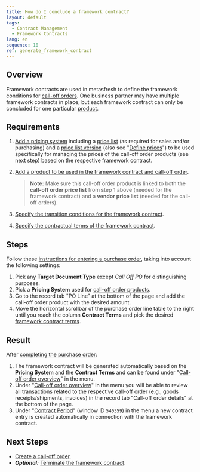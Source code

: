 ```yaml
---
title: How do I conclude a framework contract?
layout: default
tags:
  - Contract Management
  - Framework Contracts
lang: en
sequence: 10
ref: generate_framework_contract
---
```


## Overview
Framework contracts are used in metasfresh to define the framework conditions for [call-off orders](Create_call_off_order_purchase).
One business partner may have multiple framework contracts in place, but each framework contract can only be concluded for one particular [product](Add_call_off_order_product).

## Requirements
1. [Add a pricing system](Add_price-system) including a [price list](Add_price-list) (as required for sales and/or purchasing) and a [price list version](Add_price-list-version) (also see "[Define prices](Define_prices)") to be used specifically for managing the prices of the call-off order products (see next step) based on the respective framework contract.
1. [Add a product to be used in the framework contract and call-off order](Add_call_off_order_product).
    >**Note:** Make sure this call-off order product is linked to both the **call-off order price list** from step 1 above (needed for the framework contract) and a **vendor price list** (needed for the call-off orders).

1. [Specify the transition conditions for the framework contract](Define_contract_period_framework_contract).
1. [Specify the contractual terms of the framework contract](Define_contractual_terms_framework_contract).

## Steps
Follow these [instructions for entering a purchase order](CreatePurchaseOrder), taking into account the following settings:
1. Pick any **Target Document Type** except *Call Off PO* for distinguishing purposes.
1. Pick a **Pricing System** used for [call-off order products](Add_call_off_order_product).
1. Go to the record tab "PO Line" at the bottom of the page and add the call-off order product with the desired amount.
1. Move the horizontal scrollbar of the purchase order line table to the right until you reach the column **Contract Terms** and pick the desired [framework contract terms](Define_contractual_terms_framework_contract).

## Result
After [completing the purchase order](DocumentProcessingComplete):

1. The framework contract will be generated automatically based on the **Pricing System** and the **Contract Terms** and can be found under "[Call-off order overview](Menu)" in the menu.
1. Under "[Call-off order overview](Menu)" in the menu you will be able to review all transactions related to the respective call-off order (e.g., goods receipts/shipments, invoices) in the record tab "Call-off order details" at the bottom of the page.
1. Under "[Contract Period](Menu)" (window ID `540359`) in the menu a new contract entry is created automatically in connection with the framework contract.

## Next Steps
- [Create a call-off order](Create_call_off_order_purchase).
- ***Optional:*** [Terminate the framework contract](Terminate_framework_contract).
